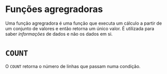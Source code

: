 # Funções agregradoras

Uma função agregradora é uma função que executa um cálculo a partir de um conjunto de valores e então retorna um único valor. É utilizada para saber *informações* de dados e não os dados em si.

# `COUNT`

O `COUNT` retorna o número de linhas que passam numa condição.